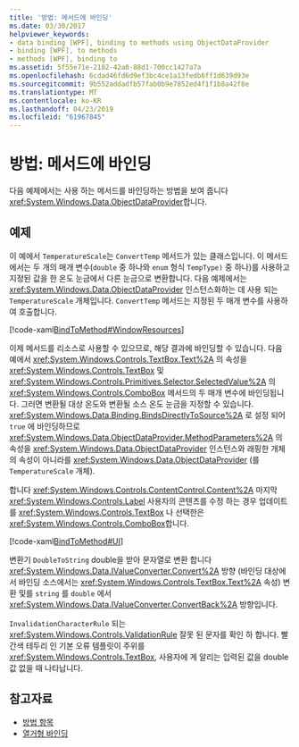 ```yaml
---
title: '방법: 메서드에 바인딩'
ms.date: 03/30/2017
helpviewer_keywords:
- data binding [WPF], binding to methods using ObjectDataProvider
- binding [WPF], to methods
- methods [WPF], binding to
ms.assetid: 5f55e71e-2182-42a0-88d1-700cc1427a7a
ms.openlocfilehash: 6cdad46fd6d9ef3bc4ce1a13fedb6ff1d639d93e
ms.sourcegitcommit: 9b552addadfb57fab0b9e7852ed4f1f1b8a42f8e
ms.translationtype: MT
ms.contentlocale: ko-KR
ms.lasthandoff: 04/23/2019
ms.locfileid: "61967845"
---
```

# <a name="how-to-bind-to-a-method"></a>방법: 메서드에 바인딩
다음 예제에서는 사용 하는 메서드를 바인딩하는 방법을 보여 줍니다 <xref:System.Windows.Data.ObjectDataProvider>합니다.  
  
## <a name="example"></a>예제  
 이 예에서 `TemperatureScale`는 `ConvertTemp` 메서드가 있는 클래스입니다. 이 메서드에서는 두 개의 매개 변수(`double` 중 하나와 `enum` 형식 `TempType)` 중 하나)를 사용하고 지정된 값을 한 온도 눈금에서 다른 눈금으로 변환합니다. 다음 예제에서는 <xref:System.Windows.Data.ObjectDataProvider> 인스턴스화하는 데 사용 되는 `TemperatureScale` 개체입니다. `ConvertTemp` 메서드는 지정된 두 매개 변수를 사용하여 호출합니다.  
  
 [!code-xaml[BindToMethod#WindowResources](~/samples/snippets/csharp/VS_Snippets_Wpf/BindToMethod/CS/Window1.xaml#windowresources)]  
  
 이제 메서드를 리소스로 사용할 수 있으므로, 해당 결과에 바인딩할 수 있습니다. 다음 예에서 <xref:System.Windows.Controls.TextBox.Text%2A> 의 속성을 <xref:System.Windows.Controls.TextBox> 및 <xref:System.Windows.Controls.Primitives.Selector.SelectedValue%2A> 의 <xref:System.Windows.Controls.ComboBox> 메서드의 두 매개 변수에 바인딩됩니다. 그러면 변환될 대상 온도와 변환될 소스 온도 눈금을 지정할 수 있습니다. <xref:System.Windows.Data.Binding.BindsDirectlyToSource%2A> 로 설정 되어 `true` 에 바인딩하므로 <xref:System.Windows.Data.ObjectDataProvider.MethodParameters%2A> 의 속성을 <xref:System.Windows.Data.ObjectDataProvider> 인스턴스와 래핑한 개체의 속성이 아니라를 <xref:System.Windows.Data.ObjectDataProvider> (를 `TemperatureScale` 개체).  
  
 합니다 <xref:System.Windows.Controls.ContentControl.Content%2A> 마지막 <xref:System.Windows.Controls.Label> 사용자의 콘텐츠를 수정 하는 경우 업데이트를 <xref:System.Windows.Controls.TextBox> 나 선택한은 <xref:System.Windows.Controls.ComboBox>합니다.  
  
 [!code-xaml[BindToMethod#UI](~/samples/snippets/csharp/VS_Snippets_Wpf/BindToMethod/CS/Window1.xaml#ui)]  
  
 변환기 `DoubleToString` double을 받아 문자열로 변환 합니다 <xref:System.Windows.Data.IValueConverter.Convert%2A> 방향 (바인딩 대상에서 바인딩 소스에서는 <xref:System.Windows.Controls.TextBox.Text%2A> 속성) 변환 및를 `string` 를 `double` 에서 <xref:System.Windows.Data.IValueConverter.ConvertBack%2A> 방향입니다.  
  
 `InvalidationCharacterRule` 되는 <xref:System.Windows.Controls.ValidationRule> 잘못 된 문자를 확인 하 합니다. 빨간색 테두리 인 기본 오류 템플릿이 주위를 <xref:System.Windows.Controls.TextBox>, 사용자에 게 알리는 입력된 값을 double 값 없을 때 나타납니다.  
  
## <a name="see-also"></a>참고자료

- [방법 항목](data-binding-how-to-topics.md)
- [열거형 바인딩](how-to-bind-to-an-enumeration.md)
